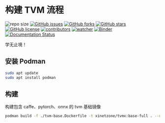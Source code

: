 # 构建 TVM 流程

![repo size](https://img.shields.io/github/repo-size/xinetzone/tvm-docker.svg)
[![GitHub issues][issue-badge]][issue-link]
[![GitHub forks][fork-badge]][fork-link]
[![GitHub stars][star-badge]][star-link]
[![GitHub license][license-badge]][license-link]
[![contributors][contributor-badge]][contributor-link]
[![watcher][watcher-badge]][watcher-link]
[![Binder][binder-badge]][binder-link]
[![Documentation Status][status-badge]][status-link]

学无止境！

[pypi-badge]: https://img.shields.io/pypi/v/tvm-docker.svg
[issue-badge]: https://img.shields.io/github/issues/xinetzone/tvm-docker
[issue-link]: https://github.com/xinetzone/tvm-docker/issues
[fork-badge]: https://img.shields.io/github/forks/xinetzone/tvm-docker
[fork-link]: https://github.com/xinetzone/tvm-docker/network
[star-badge]: https://img.shields.io/github/stars/xinetzone/tvm-docker
[star-link]: https://github.com/xinetzone/tvm-docker/stargazers
[license-badge]: https://img.shields.io/github/license/xinetzone/tvm-docker
[license-link]: https://github.com/xinetzone/tvm-docker/LICENSE
[contributor-badge]: https://img.shields.io/github/contributors/xinetzone/tvm-docker
[contributor-link]: https://github.com/xinetzone/tvm-docker/contributors
[watcher-badge]: https://img.shields.io/github/watchers/xinetzone/tvm-docker
[watcher-link]: https://github.com/xinetzone/tvm-docker/watchers
[binder-badge]: https://mybinder.org/badge_logo.svg
[binder-link]: https://mybinder.org/v2/gh/xinetzone/tvm-docker/main
[install-badge]: https://img.shields.io/pypi/dw/tvm-docker?label=pypi%20installs
[install-link]: https://pypistats.org/packages/tvm-docker
[status-badge]: https://readthedocs.org/projects/tvm-docker/badge/?version=latest
[status-link]: https://tvm-docker.readthedocs.io/zh/latest/?badge=latest

## 安装 Podman

```bash
sudo apt update
sudo apt install podman
```

## 构建

构建包含 caffe、pytorch、onnx 的 tvm 基础镜像
```bash
podman build -f ./tvm-base.Dockerfile -t xinetzone/tvmx:base-full . --no-cache
```
